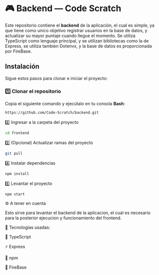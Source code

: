 # 🎮 Backend — Code Scratch
Este repositorio contiene el **backend** de la aplicación, el cual es simple, ya que tiene como unico objetivo registrar usuarios en la base de datos, y actualizar su mayor puntaje cuando llegue el momento. 
Se utiliza TypeScript como lenguaje principal, y se utilizan bibliotecas como la de Express, se utiliza tambien Dotenvx, y la base de datos es proporcionada por FireBase.

## Instalación

Sigue estos pasos para clonar e iniciar el proyecto:

### 1️⃣ Clonar el repositorio

Copia el siguiente comando y ejecútalo en tu consola **Bash**:

```bash
https://github.com/Code-Scratch/backend.git
```

2️⃣ Ingresar a la carpeta del proyecto
```bash
cd frontend
```

3️⃣ (Opcional) Actualizar ramas del proyecto
```bash
git pull
```

4️⃣ Instalar dependencias
```bash
npm install
```

5️⃣ Levantar el proyecto
```bash
npm start
```

⚙️ A tener en cuenta

Esto sirve para levantar el backend de la aplicacion, el cual es necesario para la posterior ejecucion y funcionamiento del frontend.

🧩 Tecnologías usadas:

🧠 TypeScript

⚡ Express

🧰 npm

🧩 FireBase



